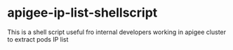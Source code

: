 # apigee-ip-list-shellscript
This is a shell script useful fro internal developers working in apigee cluster to extract pods IP list
